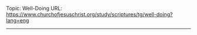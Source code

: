 Topic: Well-Doing
URL: https://www.churchofjesuschrist.org/study/scriptures/tg/well-doing?lang=eng

---

